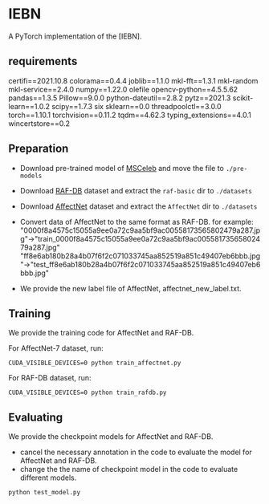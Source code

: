 # IEBN
A PyTorch implementation of the [IEBN].

## requirements
certifi==2021.10.8
colorama==0.4.4
joblib==1.1.0
mkl-fft==1.3.1
mkl-random 
mkl-service==2.4.0
numpy==1.22.0
olefile 
opencv-python==4.5.5.62
pandas==1.3.5
Pillow==9.0.0
python-dateutil==2.8.2
pytz==2021.3
scikit-learn==1.0.2
scipy==1.7.3
six
sklearn==0.0
threadpoolctl==3.0.0
torch==1.10.1
torchvision==0.11.2
tqdm==4.62.3
typing_extensions==4.0.1
wincertstore==0.2

## Preparation
- Download pre-trained model of [MSCeleb](https://drive.google.com/file/d/1H421M8mosIVt8KsEWQ1UuYMkQS8X1prf/view?usp=sharing) and move the file to `./pre-models`
- Download [RAF-DB](http://www.whdeng.cn/raf/model1.html) dataset and extract the `raf-basic` dir to `./datasets`
- Download [AffectNet](http://mohammadmahoor.com/affectnet/) dataset and extract the `AffectNet` dir  to `./datasets` 
- Convert data of AffectNet to the same format as RAF-DB.
for example:
"0000f8a4575c15055a9ee0a72c9aa5bf9ac00558173565802479a287.jpg"→"train_0000f8a4575c15055a9ee0a72c9aa5bf9ac00558173565802479a287.jpg"
"ff8e6ab180b28a4b07f6f2c071033745aa852519a851c49407eb6bbb.jpg"→"test_ff8e6ab180b28a4b07f6f2c071033745aa852519a851c49407eb6bbb.jpg"

- We provide the new label file of AffectNet, affectnet_new_label.txt.


## Training
We provide the training code for AffectNet and RAF-DB.  

For AffectNet-7 dataset, run:
```
CUDA_VISIBLE_DEVICES=0 python train_affectnet.py
```

For RAF-DB dataset, run:
```
CUDA_VISIBLE_DEVICES=0 python train_rafdb.py
```

## Evaluating
We provide the checkpoint models for AffectNet and RAF-DB. 

- cancel the necessary  annotation in the code to evaluate the model for AffectNet and RAF-DB. 
- change the the name of checkpoint model in the code to evaluate different models.
```
python test_model.py
```
